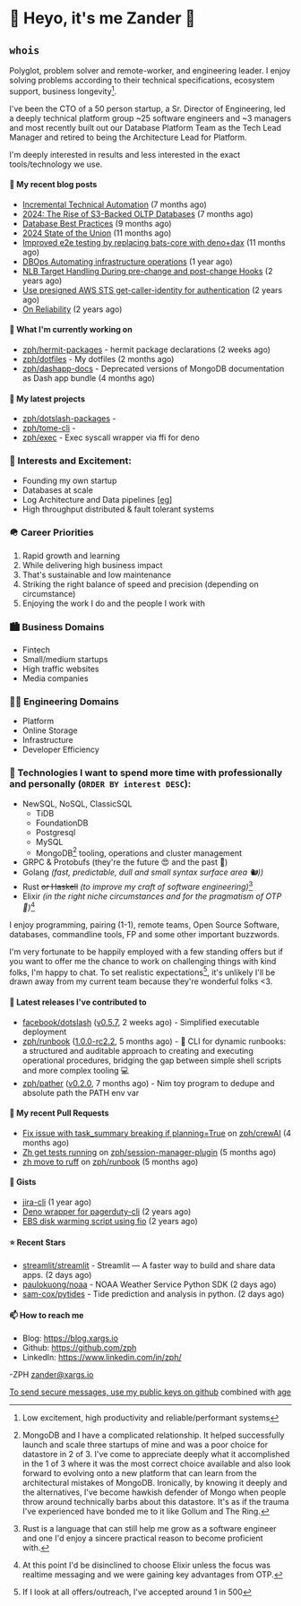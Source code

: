 # 👋 Heyo, it's me Zander 👋

## `whois`
Polyglot, problem solver and remote-worker, and engineering leader.  I enjoy solving problems according to their technical specifications, ecosystem support, business longevity[^1].

I've been the CTO of a 50 person startup, a Sr. Director of Engineering, led a deeply technical
platform group ~25 software engineers and ~3 managers and most recently built out our
Database Platform Team as the Tech Lead Manager and retired to being the Architecture Lead for
Platform.

I'm deeply interested in results and less interested in the exact tools/technology we use.

#### 📜 My recent blog posts

- [Incremental Technical Automation](https://blog.xargs.io/post/2024-12-02-incremental-technical-automation/) (7 months ago)
- [2024: The Rise of S3-Backed OLTP Databases](https://blog.xargs.io/post/2024-11-30-2024-predictions-for-databases-oltp/) (7 months ago)
- [Database Best Practices](https://blog.xargs.io/post/2024-10-24-database-reliability-and-best-practices/) (9 months ago)
- [2024 State of the Union](https://blog.xargs.io/post/2024-08-06-2024-state-of-the-union/) (11 months ago)
- [Improved e2e testing by replacing bats-core with deno&#43;dax](https://blog.xargs.io/post/2024-08-06-improved-e2e-testing-by-replacing-bats-core-with-deno-dax/) (11 months ago)
- [DBOps Automating infrastructure operations](https://blog.xargs.io/post/2024-05-04-dbops-automating-infrastructure-operations/) (1 year ago)
- [NLB Target Handling During pre-change and post-change Hooks](https://blog.xargs.io/post/2023-07-22-nlb-target-handling-during-pre-change-and-post-change-hooks/) (2 years ago)
- [Use presigned AWS STS get-caller-identity for authentication](https://blog.xargs.io/post/2023-07-01-use-presigned-aws-sts-get-caller-identity-for-authentication/) (2 years ago)
- [On Reliability](https://blog.xargs.io/post/2023-05-10-on-reliability/) (2 years ago)

#### 👷 What I'm currently working on

- [zph/hermit-packages](https://github.com/zph/hermit-packages) - hermit package declarations (2 weeks ago)
- [zph/dotfiles](https://github.com/zph/dotfiles) - My dotfiles (2 months ago)
- [zph/dashapp-docs](https://github.com/zph/dashapp-docs) - Deprecated versions of MongoDB documentation as Dash app bundle (4 months ago)

#### 🌱 My latest projects

- [zph/dotslash-packages](https://github.com/zph/dotslash-packages) - 
- [zph/tome-cli](https://github.com/zph/tome-cli) - 
- [zph/exec](https://github.com/zph/exec) - Exec syscall wrapper via ffi for deno

### 📖 Interests and Excitement:
* Founding my own startup
* Databases at scale
* Log Architecture and Data pipelines [[eg](https://engineering.linkedin.com/distributed-systems/log-what-every-software-engineer-should-know-about-real-time-datas-unifying)]
* High throughput distributed & fault tolerant systems

### 🪖 Career Priorities
1. Rapid growth and learning
2. While delivering high business impact
3. That's sustainable and low maintenance
4. Striking the right balance of speed and precision (depending on circumstance)
5. Enjoying the work I do and the people I work with

### 🏙 Business Domains
* Fintech
* Small/medium startups
* High traffic websites
* Media companies

### 👨‍💻 Engineering Domains
* Platform
* Online Storage
* Infrastructure
* Developer Efficiency

### 🏫 Technologies I want to spend more time with professionally and personally (`ORDER BY interest DESC`):

* NewSQL, NoSQL, ClassicSQL
	* TiDB
	* FoundationDB
	* Postgresql
	* MySQL
  * MongoDB[^love-hate] tooling, operations and cluster management
* GRPC & Protobufs (they're the future 😍 and the past 🤔)
* Golang *(fast, predictable, dull and small syntax surface area 🐿️))*
* Rust ~~or Haskell~~ *(to improve my craft of software engineering)*[^rust]
* Elixir *(in the right niche circumstances and for the pragmatism of  OTP 🔮)*[^elixir]

I enjoy programming, pairing (1-1), remote teams, Open Source Software, databases, commandline tools, FP and some other important buzzwords.

I'm very fortunate to be happily employed with a few standing offers but if you want to offer me the chance to work on challenging things with kind folks, I'm happy to chat. To set realistic expectations[^hiring-odds], it's unlikely I'll be drawn away from my current team because they're wonderful folks &lt;3.

#### 🔭 Latest releases I've contributed to

- [facebook/dotslash](https://github.com/facebook/dotslash) ([v0.5.7](https://github.com/facebook/dotslash/releases/tag/v0.5.7), 2 weeks ago) - Simplified executable deployment
- [zph/runbook](https://github.com/zph/runbook) ([1.0.0-rc2.2](https://github.com/zph/runbook/releases/tag/1.0.0-rc2.2), 5 months ago) - 📖 CLI for dynamic runbooks: a structured and auditable approach to creating and executing operational procedures, bridging the gap between simple shell scripts and more complex tooling 💻
- [zph/pather](https://github.com/zph/pather) ([v0.2.0](https://github.com/zph/pather/releases/tag/v0.2.0), 7 months ago) - Nim toy program to dedupe and absolute path the PATH env var

#### 🔨 My recent Pull Requests

- [Fix issue with task_summary breaking if planning=True](https://github.com/zph/crewAI/pull/1) on [zph/crewAI](https://github.com/zph/crewAI) (4 months ago)
- [Zh get tests running](https://github.com/zph/session-manager-plugin/pull/1) on [zph/session-manager-plugin](https://github.com/zph/session-manager-plugin) (5 months ago)
- [zh move to ruff](https://github.com/zph/runbook/pull/27) on [zph/runbook](https://github.com/zph/runbook) (5 months ago)

#### 📓 Gists

- [jira-cli](https://gist.github.com/917d1ca2ac2becd15375ce8caf89563a) (1 year ago)
- [Deno wrapper for pagerduty-cli](https://gist.github.com/790e9259a9afa4ab7741a493994d8fa8) (2 years ago)
- [EBS disk warming script using fio](https://gist.github.com/5935caeeebc001e2af38f087da19d5af) (2 years ago)

#### ⭐ Recent Stars

- [streamlit/streamlit](https://github.com/streamlit/streamlit) - Streamlit — A faster way to build and share data apps. (2 days ago)
- [paulokuong/noaa](https://github.com/paulokuong/noaa) - NOAA Weather Service Python SDK (2 days ago)
- [sam-cox/pytides](https://github.com/sam-cox/pytides) - Tide prediction and analysis in python. (2 days ago)

#### 📫 How to reach me

- Blog: https://blog.xargs.io
- Github: https://github.com/zph
- LinkedIn: https://www.linkedin.com/in/zph/

-ZPH [zander@xargs.io](mailto:zander@xargs.io)

[To send secure messages, use my public keys on github](https://github.com/zph.keys) combined with [age](https://github.com/FiloSottile/age)

[^1]: Low excitement, high productivity and reliable/performant systems
[^confs]: I've stopped attending conferences due to competing life responsibilities and the talks ceasing to introduce as much novel and challenging content for me
[^hiring-odds]: If I look at all offers/outreach, I've accepted around 1 in 500
[^clojure]: It remains a niche language that I really enjoyed as a practitioner but I'd be reluctant to found a company on it
[^elixir]: At this point I'd be disinclined to choose Elixir unless the focus was realtime messaging and we were gaining key advantages from OTP.
[^rust]: Rust is a language that can still help me grow as a software engineer and one I'd enjoy a sincere practical reason to become proficient with.
[^mongodb]: Half Petabyte cluster self hosted on EC2 for v3.x with 99.99% availability SLA and having to solve hard scaling problems including working around architectural limitations of the db itself by dropping down to reading the db code.
[^love-hate]: MongoDB and I have a complicated relationship. It helped successfully launch and scale three startups of mine and was a poor choice for datastore in 2 of 3. I've come to appreciate deeply what it accomplished in the 1 of 3 where it was the most correct choice available and also look forward to evolving onto a new platform that can learn from the architectural mistakes of MongoDB. Ironically, by knowing it deeply and the alternatives, I've become hawkish defender of Mongo when people throw around technically barbs about this datastore. It's as if the trauma I've experienced have bonded me to it like Gollum and The Ring.



